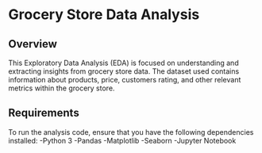 # Grocery Store Data Analysis
## Overview
This Exploratory Data Analysis (EDA) is focused on understanding and extracting insights from grocery store data. The dataset used contains information about products, price, customers rating, and other relevant metrics within the grocery store.
## Requirements
To run the analysis code, ensure that you have the following dependencies installed:
-Python 3
-Pandas
-Matplotlib
-Seaborn
-Jupyter Notebook 
